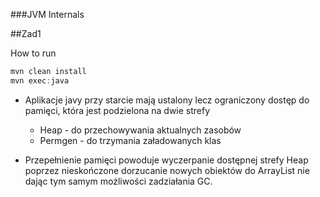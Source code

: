 ###JVM Internals

##Zad1

How to run
```java
mvn clean install
mvn exec:java
```

* Aplikacje javy przy starcie mają ustalony lecz ograniczony dostęp do pamięci,
która jest podzielona na dwie strefy
    - Heap - do przechowywania aktualnych zasobów
    - Permgen - do trzymania załadowanych klas

* Przepełnienie pamięci powoduje wyczerpanie dostępnej strefy Heap poprzez
nieskończone dorzucanie nowych obiektów do ArrayList nie dając tym samym możliwości zadziałania GC.
